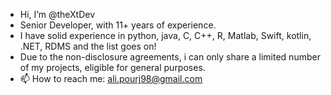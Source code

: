 - Hi, I’m @theXtDev
- Senior Developer, with 11+ years of experience.
- I have solid experience in python, java, C, C++, R, Matlab, Swift, kotlin, .NET, RDMS and the list goes on!
- Due to the non-disclosure agreements, i can only share a limited number of my projects, eligible for general purposes.
- 📫 How to reach me: ali.pourj98@gmail.com



